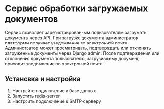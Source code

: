 # Сервис обработки загружаемых документов  
Сервис позволяет зарегистрированным пользователям загружать документы через API. 
При загрузке документа администратор платформы получает уведомление по электронной почте.
Администратор может просматривать, подтверждать или отклонять загруженные документы через Django admin. 
После подтверждения или отклонения документа пользователю, загрузившему документ, приходит уведомление по электронной почте. 

## Установка и настройка  
1. Настройте подключение к базе данных 
2. Запустить redis-server 
3. Настроить подключение к SMTP-серверу 